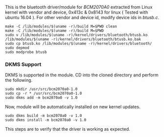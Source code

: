 This is the bluetooth driver/module for *BCM2070A0* extracted from Linux kernel with vendor and device, 0x413c & 0x8143 for linux ( Tested with ubuntu 16.04 ). For other vendor and device id, modify device ids in *btusb.c*. 

	make -C /lib/modules/$(uname -r)/build M=$PWD clean
	make -C /lib/modules/$(uname -r)/build M=$PWD
	sudo v /lib/modules/$(uname -r)/kernel/drivers/bluetooth/btusb.ko /lib/modules/$(uname -r)/kernel/drivers/bluetooth/btusb.ko.bak 
	sudo cp btusb.ko /lib/modules/$(uname -r)/kernel/drivers/bluetooth/
	sudo depmod
	sudo modprobe btusb

### DKMS Support

DKMS is supported in the module. CD into the cloned directory and perform the following.

    sudo mkdir /usr/src/bcm2070a0-1.0
    sudo cp -r * /usr/src/bcm2070a0-1.0
    sudo dkms add -m bcm2070a0 -v 1.0

Now, module will be automatically installed on new kernel updates.

    sudo dkms build -m bcm2070a0 -v 1.0
    sudo dkms install -m bcm2070a0 -v 1.0

This steps are to verify that the driver is working as expected.


